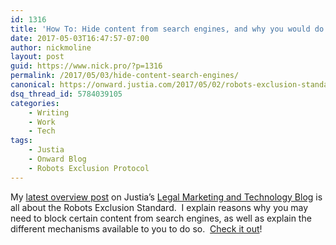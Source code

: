 ```yaml
---
id: 1316
title: 'How To: Hide content from search engines, and why you would do it'
date: 2017-05-03T16:47:57-07:00
author: nickmoline
layout: post
guid: https://www.nick.pro/?p=1316
permalink: /2017/05/03/hide-content-search-engines/
canonical: https://onward.justia.com/2017/05/02/robots-exclusion-standard/
dsq_thread_id: 5784039105
categories:
    - Writing
    - Work
    - Tech
tags:
    - Justia
    - Onward Blog
    - Robots Exclusion Protocol
---
```

My [latest overview post](https://onward.justia.com/2017/05/02/robots-exclusion-standard/) on Justia&#8217;s [Legal Marketing and Technology Blog](https://onward.justia.com/) is all about the Robots Exclusion Standard.  I explain reasons why you may need to block certain content from search engines, as well as explain the different mechanisms available to you to do so.  [Check it out](https://onward.justia.com/2017/05/02/robots-exclusion-standard/)!